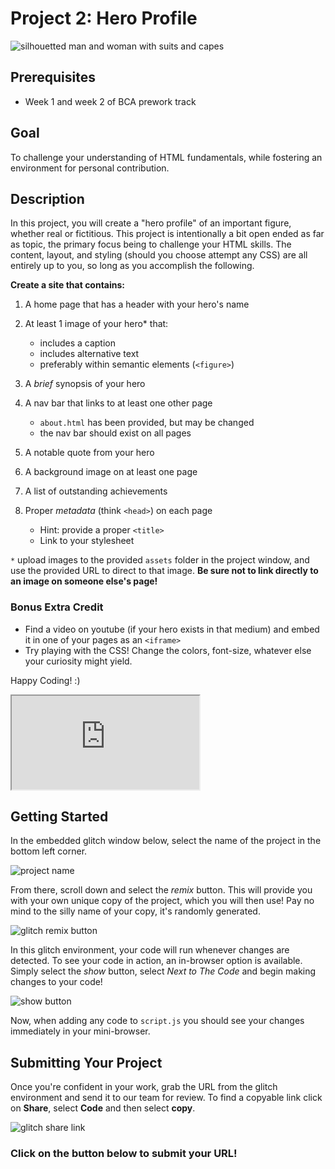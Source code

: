 # Project 2: Hero Profile
![silhouetted man and woman with suits and capes](https://res.cloudinary.com/btvca/image/upload/v1603033682/super-hero-3083468_1280_cd2f6c.jpg)

## Prerequisites
- Week 1 and week 2 of BCA prework track

## Goal
To challenge your understanding of HTML fundamentals, while fostering an environment for personal contribution.

## Description
In this project, you will create a "hero profile" of an important figure, whether real or fictitious. This project is intentionally a bit open ended as far as topic, the primary focus being to challenge your HTML skills. The content, layout, and styling (should you choose attempt any CSS) are all entirely up to you, so long as you accomplish the following.

**Create a site that contains:**

1) A home page that has a header with your hero's name

2) At least 1 image of your hero* that:
    - includes a caption
    - includes alternative text
    - preferably within semantic elements (`<figure>`)

3) A *brief* synopsis of your hero

4) A nav bar that links to at least one other page
    - `about.html` has been provided, but may be changed
    - the nav bar should exist on all pages

5) A notable quote from your hero

6) A background image on at least one page

7) A list of outstanding achievements 

8) Proper *metadata* (think `<head>`) on each page
    - Hint: provide a proper `<title>`
    - Link to your stylesheet

`*` upload images to the provided `assets` folder in the project window, and use the provided URL to direct to that image. **Be sure not to link directly to an image on someone else's page!**

### Bonus Extra Credit
- Find a video on youtube (if your hero exists in that medium) and embed it in one of your pages as an `<iframe>`
- Try playing with the CSS! Change the colors, font-size, whatever else your curiosity might yield.

Happy Coding! :)

<!-- Copy and Paste Me -->
<div class="glitch-embed-wrap" style={{height: "420px", width: "100%"}}>
  <iframe
    src="https://glitch.com/embed/#!/embed/hero-profile-bca?path=index.html&previewSize=0&attributionHidden=true"
    title="hero-profile-bca on Glitch"
    allow="geolocation; microphone; camera; midi; vr; encrypted-media"
    style={{height: "100%", width: "100%", border: "0"}}>
  </iframe>
</div>


## Getting Started

In the embedded glitch window below, select the name of the project in the bottom left corner. 

![project name](https://res.cloudinary.com/btvca/image/upload/v1600871422/fortuneTellerProjectName_lpnko4.png)

From there, scroll down and select the *remix* button. This will provide you with your own unique copy of the project, which you will then use! Pay no mind to the silly name of your copy, it's randomly generated.

![glitch remix button](https://res.cloudinary.com/btvca/image/upload/v1600871036/RemixThisButton_qg8ncv.png)

In this glitch environment, your code will run whenever changes are detected. To see your code in action, an in-browser option is available. Simply select the *show* button, select *Next to The Code* and begin making changes to your code! 

![show button](https://res.cloudinary.com/btvca/image/upload/v1600871855/ShowButtonGlitch_lijl1s.png)

Now, when adding any code to `script.js` you should see your changes immediately in your mini-browser.


## Submitting Your Project

Once you're confident in your work, grab the URL from the glitch environment and send it to our team for review. To find a copyable link click on **Share**, select **Code** and then select **copy**. 

![glitch share link](https://res.cloudinary.com/btvca/image/upload/v1601320649/glitch_share_ocoffp.png)

### Click on the button below to submit your URL!